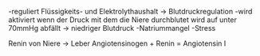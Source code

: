 -reguliert Flüssigkeits- und Elektrolythaushalt
-> Blutdruckregulation
-wird aktiviert wenn der Druck mit dem die Niere durchblutet wird auf unter 70mmHg abfällt
-> niedriger Blutdruck
-Natriummangel
-Stress

Renin von Niere -> Leber 
Angiotensinogen + Renin = Angiotensin I
